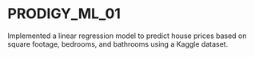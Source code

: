 # PRODIGY_ML_01
Implemented a linear regression model to predict house prices based on square footage, bedrooms, and bathrooms using a Kaggle dataset.
